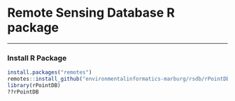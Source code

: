 # Remote Sensing Database R package

---------------------------------------

### Install R Package
```R
install.packages("remotes")
remotes::install_github("environmentalinformatics-marburg/rsdb/rPointDB")
library(rPointDB)
??rPointDB
```
